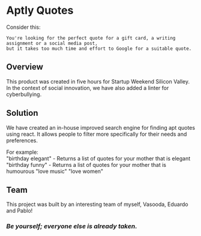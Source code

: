 # Aptly Quotes
Consider this:
```
You're looking for the perfect quote for a gift card, a writing assignment or a social media post,
but it takes too much time and effort to Google for a suitable quote.
```

## Overview
This product was created in five hours for Startup Weekend Silicon Valley. In the context of social innovation, we have also added a linter for cyberbullying.

## Solution
We have created an in-house improved search engine for finding apt quotes using react. It allows people to filter more specifically for their needs and preferences.

For example:<br>
"birthday elegant" - Returns a list of quotes for your mother that is elegant<br>
"birthday funny" - Returns a list of quotes for your mother that is humourous
"love music"
"love women"

## Team
This project was built by an interesting team of myself, Vasooda, Eduardo and Pablo!


### *Be yourself; everyone else is already taken.*
